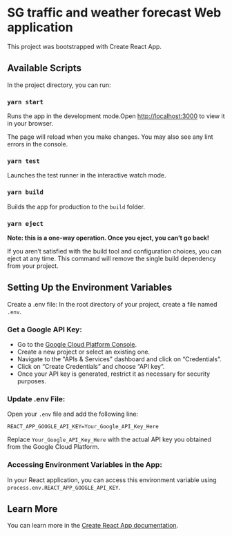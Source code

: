 
# SG traffic and weather forecast Web application
This project was bootstrapped with Create React App.

## Available Scripts
In the project directory, you can run:

### `yarn start`
Runs the app in the development mode.Open [http://localhost:3000](http://localhost:3000) to view it in your browser.

The page will reload when you make changes. You may also see any lint errors in the console.

### `yarn test`
Launches the test runner in the interactive watch mode.

### `yarn build`
Builds the app for production to the `build` folder.

### `yarn eject`
**Note: this is a one-way operation. Once you eject, you can’t go back!**

If you aren’t satisfied with the build tool and configuration choices, you can eject at any time. This command will remove the single build dependency from your project.

## Setting Up the Environment Variables
Create a .env file: In the root directory of your project, create a file named `.env`.

### Get a Google API Key:
- Go to the [Google Cloud Platform Console](https://console.cloud.google.com/).
- Create a new project or select an existing one.
- Navigate to the "APIs & Services" dashboard and click on “Credentials”.
- Click on “Create Credentials” and choose “API key”.
- Once your API key is generated, restrict it as necessary for security purposes.

### Update .env File:
Open your `.env` file and add the following line:
```
REACT_APP_GOOGLE_API_KEY=Your_Google_API_Key_Here
```
Replace `Your_Google_API_Key_Here` with the actual API key you obtained from the Google Cloud Platform.

### Accessing Environment Variables in the App:
In your React application, you can access this environment variable using `process.env.REACT_APP_GOOGLE_API_KEY`.

## Learn More
You can learn more in the [Create React App documentation](https://facebook.github.io/create-react-app/docs/getting-started).

